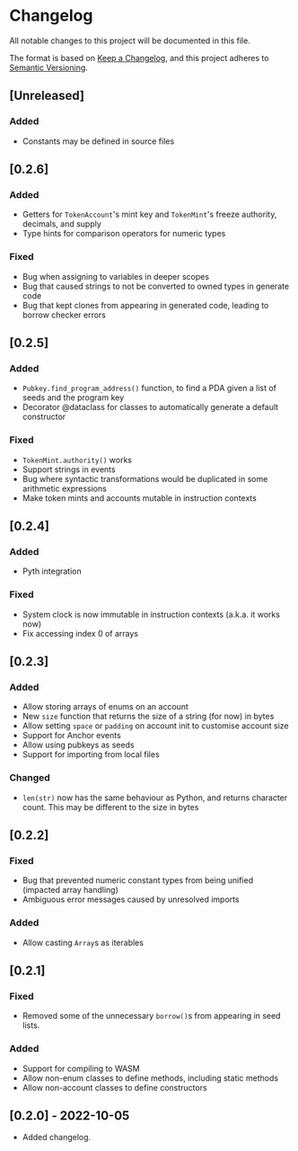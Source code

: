 # Changelog

All notable changes to this project will be documented in this file.

The format is based on [Keep a Changelog](https://keepachangelog.com/en/1.0.0/),
and this project adheres to [Semantic Versioning](https://semver.org/spec/v2.0.0.html).

## [Unreleased]

### Added

- Constants may be defined in source files

## [0.2.6]

### Added

- Getters for `TokenAccount`'s mint key and `TokenMint`'s freeze authority, decimals, and supply
- Type hints for comparison operators for numeric types

### Fixed

- Bug when assigning to variables in deeper scopes
- Bug that caused strings to not be converted to owned types in generate code
- Bug that kept clones from appearing in generated code, leading to borrow checker errors

## [0.2.5]

### Added

- `Pubkey.find_program_address()` function, to find a PDA given a list of seeds and the program key
- Decorator @dataclass for classes to automatically generate a default constructor

### Fixed

- `TokenMint.authority()` works
- Support strings in events
- Bug where syntactic transformations would be duplicated in some arithmetic expressions
- Make token mints and accounts mutable in instruction contexts

## [0.2.4]

### Added

- Pyth integration
### Fixed

- System clock is now immutable in instruction contexts (a.k.a. it works now)
- Fix accessing index 0 of arrays

## [0.2.3]

### Added

- Allow storing arrays of enums on an account
- New `size` function that returns the size of a string (for now) in bytes
- Allow setting `space` or `padding` on account init to customise account size
- Support for Anchor events
- Allow using pubkeys as seeds
- Support for importing from local files

### Changed

- `len(str)` now has the same behaviour as Python, and returns character count. This may be different to the size in bytes

## [0.2.2]

### Fixed

- Bug that prevented numeric constant types from being unified (impacted array handling)
- Ambiguous error messages caused by unresolved imports

### Added

- Allow casting `Array`s as iterables

## [0.2.1]

### Fixed

- Removed some of the unnecessary `borrow()`s from appearing in seed lists.

### Added

- Support for compiling to WASM
- Allow non-enum classes to define methods, including static methods
- Allow non-account classes to define constructors

## [0.2.0] - 2022-10-05

- Added changelog.
